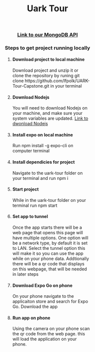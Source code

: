 <body>
    <h1 style="text-align: center;">Uark Tour</h1>
    <br>
    <h3 style="text-align: center;"><a href="https://uark-tour-db-server.herokuapp.com/all">Link to our MongoDB API</a>
    </h3>
    <h3 style="text-align: center;">Steps to get project running locally</h3>
    <ol style="width: 50%; margin: 0 auto">
        <li>
            <h4>Download project to local machine</h4>
            <p>Download project and unzip it or clone the repository by runing git clone https://github.com/lfpolk/UARK-Tour-Capstone.git in your terminal</p>
        </li>
        <li>
            <h4>Download Nodejs</h4>
            <p>You will need to download Nodejs on your machine, and make sure your system variables are updated. <a
                    href="https://nodejs.org/en/download/">Link to dwonload Nodejs</a> </p>
        </li>
        <li>
            <h4>Install expo on local machine</h4>
            <p>Run npm install -g expo-cli on computer terminal</p>
        </li>
        <li>
            <h4>Install dependicies for project</h4>
            <p>Navigate to the uark-tour folder on your terminal and run npm i</p>
        </li>
        <li>
            <h4>Start project</h4>
            <p>While in the uark-tour folder on your terminal run npm start</p>
        </li>
        <li>
            <h4>Set app to tunnel</h4>
            <p>Once the app starts there will be a web page that opens this page will have multiple options. One option
                will be a network type, by default it is set to LAN. Select the tunnel option this will make it so you
                can use the app while on your phone data. Addtionally there will be a qr code that displays on this
                webpage, that will be needed in later steps</p>
        </li>
        <li>
            <h4>Download Expo Go on phone</h4>
            <p>On your phone navigate to the applicaiton store and search for Expo Go. Download the app</p>
        </li>
        <li>
            <h4>Run app on phone</h4>
            <p>Using the camera on your phone scan the qr code from the web page. this will load the application on your
                phone.</p>
        </li>
    </ol>

</body>
